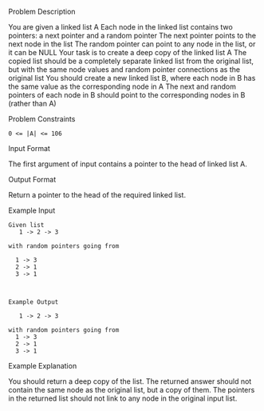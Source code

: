 Problem Description

You are given a linked list A
Each node in the linked list contains two pointers: a next pointer and a random pointer
The next pointer points to the next node in the list
The random pointer can point to any node in the list, or it can be NULL
Your task is to create a deep copy of the linked list A
The copied list should be a completely separate linked list from the original list, but with the same node values and random pointer connections as the original list
You should create a new linked list B, where each node in B has the same value as the corresponding node in A
The next and random pointers of each node in B should point to the corresponding nodes in B (rather than A)


Problem Constraints

    0 <= |A| <= 106



Input Format

The first argument of input contains a pointer to the head of linked list A.



Output Format

Return a pointer to the head of the required linked list.



Example Input

    Given list
       1 -> 2 -> 3
    
    with random pointers going from
    
      1 -> 3
      2 -> 1
      3 -> 1
      
    
    
    Example Output
    
       1 -> 2 -> 3
    
    with random pointers going from
      1 -> 3
      2 -> 1
      3 -> 1
      


Example Explanation

You should return a deep copy of the list. The returned answer should not contain the same node as the original list, but a copy of them. The pointers in the returned list should not link to any node in the original input list.